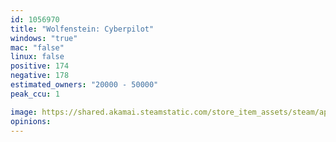 ```yaml
---
id: 1056970
title: "Wolfenstein: Cyberpilot"
windows: "true"
mac: "false"
linux: false
positive: 174
negative: 178
estimated_owners: "20000 - 50000"
peak_ccu: 1

image: https://shared.akamai.steamstatic.com/store_item_assets/steam/apps/1056970/header.jpg?t=1570031365
opinions:
---
```

